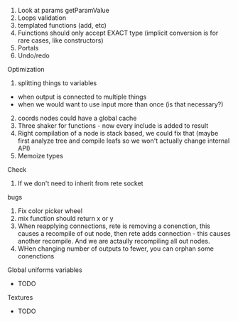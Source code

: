 1. Look at params getParamValue
2. Loops validation
3. templated functions (add, etc)
5. Fuinctions should only accept EXACT type (implicit conversion is for rare cases, like constructors)
6. Portals
7. Undo/redo

Optimization
1. splitting things to variables
 - when output is connected to multiple things
 - when we would want to use input more than once (is that necessary?)
2. coords nodes could have a global cache
3. Three shaker for functions - now every include is added to result
4. Right compilation of a node is stack based, we could fix that (maybe first analyze tree and compile leafs so we won't actually change internal API)
5. Memoize types

Check
1. If we don't need to inherit from rete socket

bugs
1. Fix color picker wheel
2. mix function should return x or y
3. When reapplying connections, rete is removing a conenction, this causes a recompile of out node, then rete adds connection - this causes another recompile. And we are actaully recompiling all out nodes.
4. WHen changing number of outputs to fewer, you can orphan some conenctions

Global uniforms variables
- TODO

Textures
- TODO